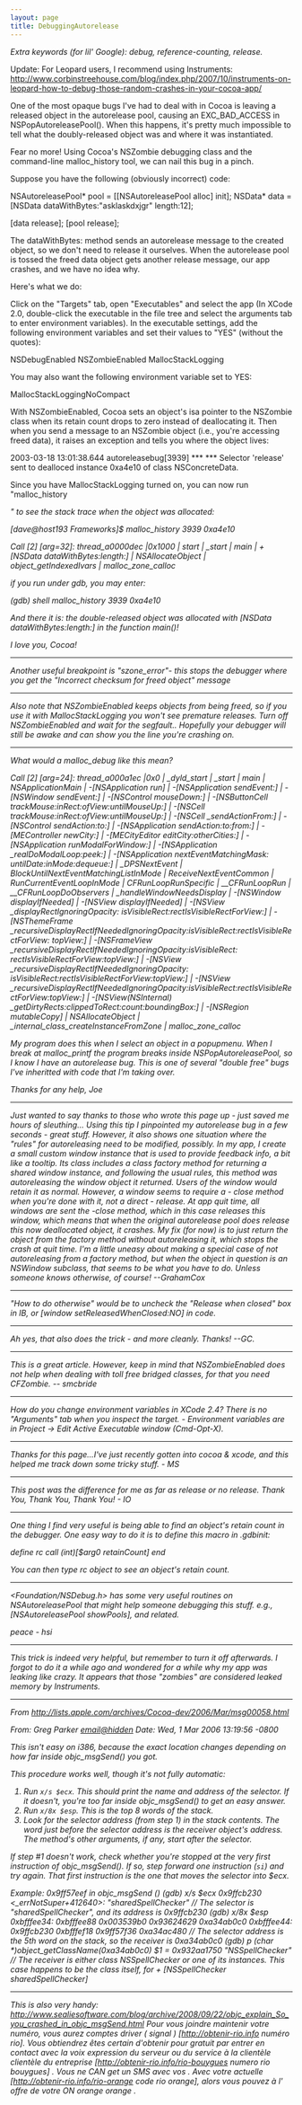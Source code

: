 ```yaml
---
layout: page
title: DebuggingAutorelease
---
```




*Extra keywords (for lil' Google): debug, reference-counting, release.*

Update: For Leopard users, I recommend using Instruments: http://www.corbinstreehouse.com/blog/index.php/2007/10/instruments-on-leopard-how-to-debug-those-random-crashes-in-your-cocoa-app/

One of the most opaque bugs I've had to deal with in Cocoa is leaving a released object in the autorelease pool, causing an EXC_BAD_ACCESS in NSPopAutoreleasePool().  When this happens, it's pretty much impossible to tell what the doubly-released object was and where it was instantiated.

Fear no more!  Using Cocoa's NSZombie debugging class and the command-line malloc_history tool, we can nail this bug in a pinch.

Suppose you have the following (obviously incorrect) code:

    
  NSAutoreleasePool* pool = [[NSAutoreleasePool alloc] init];
  NSData* data = [NSData dataWithBytes:"asklaskdxjgr" length:12];

  [data release];
  [pool release];


The dataWithBytes: method sends an autorelease message to the created object, so we don't need to release it ourselves.  When the autorelease pool is tossed the freed data object gets another release message, our app crashes, and we have no idea why.

Here's what we do:

Click on the "Targets" tab, open "Executables" and select the app (In XCode 2.0, double-click the executable in the file tree and select the arguments tab to enter environment variables).  In the executable settings, add the following environment variables and set their values to "YES" (without the quotes):

    
  NSDebugEnabled
  NSZombieEnabled
  MallocStackLogging


You may also want the following environment variable set to YES:

    
  MallocStackLoggingNoCompact


With NSZombieEnabled, Cocoa sets an object's isa pointer to the NSZombie class when its retain count drops to zero instead of deallocating it.  Then when you send a message to an NSZombie object (i.e., you're accessing freed data), it raises an exception and tells you where the object lives:

    
  2003-03-18 13:01:38.644 autoreleasebug[3939] *** *** Selector 'release'
  sent to dealloced instance 0xa4e10 of class NSConcreteData.


Since you have MallocStackLogging turned on, you can now run "malloc_history <pid> <address>" to see the stack trace when the object was allocated:

    
  [dave@host193 Frameworks]$ malloc_history 3939 0xa4e10

  Call [2] [arg=32]: thread_a0000dec |0x1000 | start | _start | main |
  +[NSData dataWithBytes:length:] | NSAllocateObject | object_getIndexedIvars |
  malloc_zone_calloc 


if you run under gdb, you may enter:
    
 (gdb) shell malloc_history 3939 0xa4e10


And there it is: the double-released object was allocated with [NSData dataWithBytes:length:] in the function main()!

I love you, Cocoa!

----

Another useful breakpoint is "szone_error"- this stops the debugger where you get the "Incorrect checksum for freed object" message

----

Also note that NSZombieEnabled keeps objects from being freed, so if you use it with MallocStackLogging you won't see premature releases.  Turn off NSZombieEnabled and wait for the segfault..  Hopefully your debugger will still be awake and can show you the line you're crashing on.

----

What would a malloc_debug like this mean?

    
Call [2] [arg=24]: thread_a000a1ec |0x0 | _dyld_start | _start | main | NSApplicationMain
 | -[NSApplication run] | -[NSApplication sendEvent:] | -[NSWindow sendEvent:]
 | -[NSControl mouseDown:] | -[NSButtonCell trackMouse:inRect:ofView:untilMouseUp:]
 | -[NSCell trackMouse:inRect:ofView:untilMouseUp:] | -[NSCell _sendActionFrom:]
 | -[NSControl sendAction:to:] | -[NSApplication sendAction:to:from:] | -[MEController 
newCity:] | -[MECityEditor editCity:otherCities:] | -[NSApplication runModalForWindow:]
 | -[NSApplication _realDoModalLoop:peek:] | -[NSApplication nextEventMatchingMask:
untilDate:inMode:dequeue:] | _DPSNextEvent | BlockUntilNextEventMatchingListInMode
 | ReceiveNextEventCommon | RunCurrentEventLoopInMode | CFRunLoopRunSpecific
 | __CFRunLoopRun | __CFRunLoopDoObservers | _handleWindowNeedsDisplay | -[NSWindow 
displayIfNeeded] | -[NSView displayIfNeeded] | -[NSView _displayRectIgnoringOpacity:
isVisibleRect:rectIsVisibleRectForView:] | -[NSThemeFrame 
_recursiveDisplayRectIfNeededIgnoringOpacity:isVisibleRect:rectIsVisibleRectForView:
topView:] | -[NSFrameView _recursiveDisplayRectIfNeededIgnoringOpacity:isVisibleRect:
rectIsVisibleRectForView:topView:] | -[NSView _recursiveDisplayRectIfNeededIgnoringOpacity:
isVisibleRect:rectIsVisibleRectForView:topView:] | -[NSView
_recursiveDisplayRectIfNeededIgnoringOpacity:isVisibleRect:rectIsVisibleRectForView:topView:]
 | -[NSView(NSInternal) _getDirtyRects:clippedToRect:count:boundingBox:] | -[NSRegion 
mutableCopy] | NSAllocateObject | _internal_class_createInstanceFromZone | malloc_zone_calloc


My program does this when I select an object in a popupmenu.  When I break at malloc_printf the program breaks inside NSPopAutoreleasePool, so I know I have an autorelease bug.  This is one of several "double free" bugs I've inheritted with code that I'm taking over.

Thanks for any help, Joe

----

Just wanted to say thanks to those who wrote this page up - just saved me hours of sleuthing... Using this tip I pinpointed my autorelease bug in a few seconds - great stuff. However, it also shows one situation where the "rules" for autoreleasing need to be modified, possibly. In my app, I create a small custom window instance that is used to provide feedback info, a bit like a tooltip. Its class includes a class factory method for returning a shared window instance, and following the usual rules, this method was autoreleasing the window object it returned. Users of the window would retain it as normal. However, a window seems to require a - close method when you're done with it, not a direct - release. At app quit time, all windows are sent the -close method, which in this case releases this window, which means that when the original autorelease pool does release this now deallocated object, it crashes. My fix (for now) is to just return the object from the factory method without autoreleasing it, which stops the crash at quit time. I'm a little uneasy about making a special case of not autoreleasing from a factory method, but when the object in question is an NSWindow subclass, that seems to be what you have to do. Unless someone knows otherwise, of course! --GrahamCox

----
"How to do otherwise" would be to uncheck the "Release when closed" box in IB, or     [window setReleasedWhenClosed:NO] in code.

----
Ah yes, that also does the trick - and more cleanly. Thanks! --GC.

----
This is a great article.  However, keep in mind that NSZombieEnabled does not help when dealing with toll free bridged classes, for that you need CFZombie. -- smcbride

----
How do you change environment variables in XCode 2.4?  There is no "Arguments" tab when you inspect the target. - Environment variables are in Project -> Edit Active Executable window (Cmd-Opt-X).

----
Thanks for this page...I've just recently gotten into cocoa & xcode, and this helped me track down some tricky stuff.  - MS

----
This post was the difference for me as far as release or no release.  Thank You, Thank You, Thank You! - IO

----
One thing I find very useful is being able to find an object's retain count in the debugger. One easy way to do it is to define this macro in .gdbinit:

    
define rc
call (int)[$arg0 retainCount]
end


You can then type     rc *object* to see an object's retain count.

----

<Foundation/NSDebug.h>  has some very useful routines on NSAutoreleasePool that might help someone debugging this stuff.  e.g., [NSAutoreleasePool showPools], and related.

peace - hsi

----

This trick is indeed very helpful, but remember to turn it off afterwards. I forgot to do it a while ago and wondered for a while why my app was leaking like crazy. It appears that those "zombies" are considered leaked memory by Instruments.

----

From http://lists.apple.com/archives/Cocoa-dev/2006/Mar/msg00058.html

From: Greg Parker <email@hidden>
Date: Wed, 1 Mar 2006 13:19:56 -0800

This isn't easy on i386, because the exact location changes depending on how far inside objc_msgSend() you got.

This procedure works well, though it's not fully automatic:
1. Run `x/s $ecx`. This should print the name and address of the selector. If it doesn't, you're too far inside objc_msgSend() to get an easy answer.
3. Run `x/8x $esp`. This is the top 8 words of the stack.
4. Look for the selector address (from step 1) in the stack contents. The word just before the selector address is the receiver object's address. The method's other arguments, if any, start after the selector.

If step #1 doesn't work, check whether you're stopped at the very first instruction of objc_msgSend(). If so, step forward one instruction (`si`) and try again. That first instruction is the one that moves the selector into $ecx.

Example:
0x9ff57eef in objc_msgSend ()
(gdb) x/s $ecx
0x9ffcb230 <_errNotSuper+412640>: "sharedSpellChecker"
// The selector is "sharedSpellChecker", and its address is 0x9ffcb230
(gdb) x/8x $esp
0xbfffee34: 0xbfffee88 0x003539b0 0x93624629 0xa34ab0c0
0xbfffee44: 0x9ffcb230 0xbfffef18 0x9ff57f36 0xa34ac480
// The selector address is the 5th word on the stack, so the receiver is 0xa34ab0c0
(gdb) p (char *)object_getClassName(0xa34ab0c0)
$1 = 0x932aa1750 "NSSpellChecker"
// The receiver is either class NSSpellChecker or one of its instances. This case happens to be the class itself, for + [NSSpellChecker sharedSpellChecker]

----

This is also very handy: http://www.sealiesoftware.com/blog/archive/2008/09/22/objc_explain_So_you_crashed_in_objc_msgSend.html
Pour vous joindre   maintenir votre  numéro, vous aurez   comptes   driver ( signal ) [http://obtenir-rio.info numéro rio]. Vous obtiendrez  êtes certain d'obtenir  pour  gratuit  par  entrer en contact avec la voix  expression du serveur ou du service à la clientèle  clientèle   du   entreprise [http://obtenir-rio.info/rio-bouygues numero rio bouygues] . Vous ne  CAN   get un SMS  avec vos . Avec  votre actuelle [http://obtenir-rio.info/rio-orange code rio orange], alors vous pouvez  à l' offre de votre  ON  orange orange .

